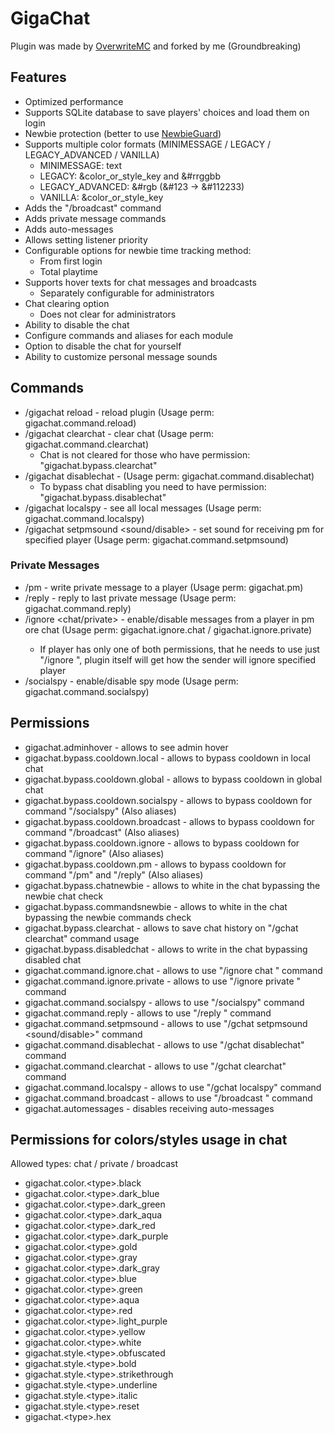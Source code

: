 # GigaChat
Plugin was made by [OverwriteMC](https://github.com/Overwrite987) and forked by me (Groundbreaking)


## Features
- Optimized performance
- Supports SQLite database to save players' choices and load them on login
- Newbie protection (better to use [NewbieGuard](https://github.com/groundbreakingmc/NewbieGuard/releases))
- Supports multiple color formats (MINIMESSAGE / LEGACY / LEGACY_ADVANCED / VANILLA)
  - MINIMESSAGE: <color>text</color>
  - LEGACY: &color_or_style_key and &#rrggbb
  - LEGACY_ADVANCED: &#rgb (&#123 -> &#112233)
  - VANILLA: &color_or_style_key
- Adds the "/broadcast" command
- Adds private message commands
- Adds auto-messages
- Allows setting listener priority
- Configurable options for newbie time tracking method:
  - From first login
  - Total playtime
- Supports hover texts for chat messages and broadcasts
  - Separately configurable for administrators
- Chat clearing option
  - Does not clear for administrators
- Ability to disable the chat
- Configure commands and aliases for each module
- Option to disable the chat for yourself
- Ability to customize personal message sounds


## Commands
- /gigachat reload - reload plugin (Usage perm: gigachat.command.reload)
- /gigachat clearchat - clear chat (Usage perm: gigachat.command.clearchat)
  - Chat is not cleared for those who have permission: "gigachat.bypass.clearchat"
- /gigachat disablechat -  (Usage perm: gigachat.command.disablechat)
  - To bypass chat disabling you need to have permission: "gigachat.bypass.disablechat"
- /gigachat localspy - see all local messages (Usage perm: gigachat.command.localspy)
- /gigachat setpmsound <player> <sound/disable> - set sound for receiving pm for specified player (Usage perm: gigachat.command.setpmsound)
### Private Messages
- /pm <player> <message> - write private message to a player (Usage perm: gigachat.pm)
- /reply <message> - reply to last private message (Usage perm: gigachat.command.reply)
- /ignore <chat/private> <player> - enable/disable messages from a player in pm ore chat (Usage perm: gigachat.ignore.chat / gigachat.ignore.private)
  - If player has only one of both permissions, that he needs to use just "/ignore <player>", plugin itself will get how the sender will ignore specified player
- /socialspy - enable/disable spy mode (Usage perm: gigachat.command.socialspy)


## Permissions
- gigachat.adminhover - allows to see admin hover
- gigachat.bypass.cooldown.local - allows to bypass cooldown in local chat
- gigachat.bypass.cooldown.global - allows to bypass cooldown in global chat
- gigachat.bypass.cooldown.socialspy - allows to bypass cooldown for command "/socialspy" (Also aliases)
- gigachat.bypass.cooldown.broadcast - allows to bypass cooldown for command "/broadcast" (Also aliases)
- gigachat.bypass.cooldown.ignore - allows to bypass cooldown for command "/ignore" (Also aliases)
- gigachat.bypass.cooldown.pm - allows to bypass cooldown for command "/pm" and "/reply" (Also aliases)
- gigachat.bypass.chatnewbie - allows to white in the chat bypassing the newbie chat check
- gigachat.bypass.commandsnewbie - allows to white in the chat bypassing the newbie commands check
- gigachat.bypass.clearchat - allows to save chat history on "/gchat clearchat" command usage
- gigachat.bypass.disabledchat - allows to write in the chat bypassing disabled chat
- gigachat.command.ignore.chat - allows to use "/ignore chat <player>" command
- gigachat.command.ignore.private - allows to use "/ignore private <player>" command
- gigachat.command.socialspy - allows to use "/socialspy" command
- gigachat.command.reply - allows to use "/reply <message>" command
- gigachat.command.setpmsound - allows to use "/gchat setpmsound <player> <sound/disable>" command
- gigachat.command.disablechat - allows to use "/gchat disablechat" command
- gigachat.command.clearchat - allows to use "/gchat clearchat" command
- gigachat.command.localspy - allows to use "/gchat localspy" command
- gigachat.command.broadcast - allows to use "/broadcast <message>" command
- gigachat.automessages - disables receiving auto-messages


## Permissions for colors/styles usage in chat
Allowed types: chat / private / broadcast
- gigachat.color.\<type>.black
- gigachat.color.\<type>.dark_blue
- gigachat.color.\<type>.dark_green
- gigachat.color.\<type>.dark_aqua
- gigachat.color.\<type>.dark_red
- gigachat.color.\<type>.dark_purple
- gigachat.color.\<type>.gold
- gigachat.color.\<type>.gray
- gigachat.color.\<type>.dark_gray
- gigachat.color.\<type>.blue
- gigachat.color.\<type>.green
- gigachat.color.\<type>.aqua
- gigachat.color.\<type>.red
- gigachat.color.\<type>.light_purple
- gigachat.color.\<type>.yellow
- gigachat.color.\<type>.white
- gigachat.style.\<type>.obfuscated
- gigachat.style.\<type>.bold
- gigachat.style.\<type>.strikethrough
- gigachat.style.\<type>.underline
- gigachat.style.\<type>.italic
- gigachat.style.\<type>.reset
- gigachat.\<type>.hex
